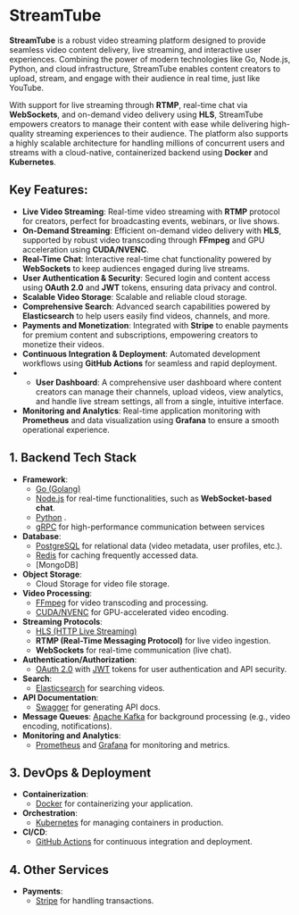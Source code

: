 # StreamTube 

**StreamTube** is a robust video streaming platform designed to provide seamless video content delivery, live streaming, and interactive user experiences. Combining the power of modern technologies like Go, Node.js, Python, and cloud infrastructure, StreamTube enables content creators to upload, stream, and engage with their audience in real time, just like YouTube.

With support for live streaming through **RTMP**, real-time chat via **WebSockets**, and on-demand video delivery using **HLS**, StreamTube empowers creators to manage their content with ease while delivering high-quality streaming experiences to their audience. The platform also supports a highly scalable architecture for handling millions of concurrent users and streams with a cloud-native, containerized backend using **Docker** and **Kubernetes**.

## Key Features:
- **Live Video Streaming**: Real-time video streaming with **RTMP** protocol for creators, perfect for broadcasting events, webinars, or live shows.
- **On-Demand Streaming**: Efficient on-demand video delivery with **HLS**, supported by robust video transcoding through **FFmpeg** and GPU acceleration using **CUDA/NVENC**.
- **Real-Time Chat**: Interactive real-time chat functionality powered by **WebSockets** to keep audiences engaged during live streams.
- **User Authentication & Security**: Secured login and content access using **OAuth 2.0** and **JWT** tokens, ensuring data privacy and control.
- **Scalable Video Storage**: Scalable and reliable cloud storage.
- **Comprehensive Search**: Advanced search capabilities powered by **Elasticsearch** to help users easily find videos, channels, and more.
- **Payments and Monetization**: Integrated with **Stripe** to enable payments for premium content and subscriptions, empowering creators to monetize their videos.
- **Continuous Integration & Deployment**: Automated development workflows using **GitHub Actions** for seamless and rapid deployment.
- - **User Dashboard**: A comprehensive user dashboard where content creators can manage their channels, upload videos, view analytics, and handle live stream settings, all from a single, intuitive interface.
- **Monitoring and Analytics**: Real-time application monitoring with **Prometheus** and data visualization using **Grafana** to ensure a smooth operational experience.


## 1. Backend Tech Stack
- **Framework**: 
  - [Go (Golang)](https://golang.org/) 
  - [Node.js](https://nodejs.org/) for real-time functionalities, such as **WebSocket-based chat**.
  - [Python](https://www.python.org/) .
  - [gRPC](https://grpc.io/) for high-performance communication between services
- **Database**:
  - [PostgreSQL](https://www.postgresql.org/) for relational data (video metadata, user profiles, etc.).
  - [Redis](https://redis.io/) for caching frequently accessed data.
  - [MongoDB]
- **Object Storage**:
  -  Cloud Storage for video file storage.
- **Video Processing**:
  - [FFmpeg](https://ffmpeg.org/) for video transcoding and processing.
  - [CUDA/NVENC](https://developer.nvidia.com/nvidia-video-codec-sdk) for GPU-accelerated video encoding.
- **Streaming Protocols**:
  - [HLS (HTTP Live Streaming)](https://en.wikipedia.org/wiki/HTTP_Live_Streaming)
  - **RTMP (Real-Time Messaging Protocol)** for live video ingestion.
  - **WebSockets** for real-time communication (live chat).
- **Authentication/Authorization**:
  - [OAuth 2.0](https://oauth.net/2/) with [JWT](https://jwt.io/) tokens for user authentication and API security.
- **Search**:
  - [Elasticsearch](https://www.elastic.co/elasticsearch/) for searching videos.
- **API Documentation**:
  - [Swagger](https://swagger.io/) for generating API docs.
- **Message Queues**:
  [Apache Kafka](https://kafka.apache.org/) for background processing (e.g., video encoding, notifications).
- **Monitoring and Analytics**:
  - [Prometheus](https://prometheus.io/) and [Grafana](https://grafana.com/) for monitoring and metrics.

## 3. DevOps & Deployment
- **Containerization**:
  - [Docker](https://www.docker.com/) for containerizing your application.
- **Orchestration**:
  - [Kubernetes](https://kubernetes.io/) for managing containers in production.
- **CI/CD**:
  - [GitHub Actions](https://github.com/features/actions) for continuous integration and deployment.

## 4. Other Services
- **Payments**:
  - [Stripe](https://stripe.com/) for handling transactions.

